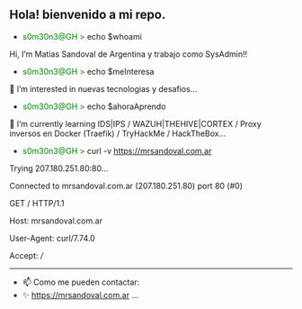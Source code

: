 Hola! bienvenido a mi repo.
----------------------------------------------------------------------------------------------------------------------------------------
- <span style="color:green;">s0m30n3@GH ></span> echo $whoami

Hi, I’m Matias Sandoval de Argentina y trabajo como SysAdmin!!
- <span style="color:green;">s0m30n3@GH ></span> echo $meInteresa

👀 I’m interested in nuevas tecnologias y desafios...
- <span style="color:green;">s0m30n3@GH ></span> echo $ahoraAprendo

🌱 I’m currently learning IDS|IPS / WAZUH|THEHIVE|CORTEX / Proxy inversos en Docker (Traefik) / TryHackMe / HackTheBox...

- <span style="color:green;">s0m30n3@GH ></span> curl -v https://mrsandoval.com.ar

 Trying 207.180.251.80:80...
  
Connected to mrsandoval.com.ar (207.180.251.80) port 80 (#0)
  
GET / HTTP/1.1
    
Host: mrsandoval.com.ar
    
User-Agent: curl/7.74.0
    
Accept: */*
                  
--------------------------------------------------------------------------------------------------------------------------------------
- 📫 Como me pueden contactar:
- ✨ https://mrsandoval.com.ar ...

<!---
msandovalN0N/msandovalN0N is a ✨ special ✨ repository because its `README.md` (this file) appears on your GitHub profile.
You can click the Preview link to take a look at your changes.
--->
